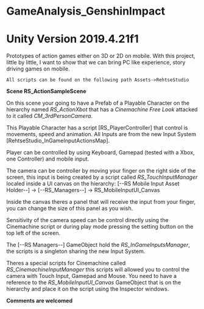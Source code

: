 # GameAnalysis_GenshinImpact
# Unity Version 2019.4.21f1

Prototypes of action games either on 3D or 2D on mobile. With this project, little by little, I want to show that we can bring PC like experience, story driving games on mobile.

```All scripts can be found on the following path Assets->RehtseStudio```

**Scene RS_ActionSampleScene**

On this scene your going to have a Prefab of a Playable Character on the hierarchy named _RS_ActionXbot_ that has a _Cinemachine Free Look_ attacked to it called _CM_3rdPersonCamera_.

This Playable Character has a script [RS_PlayerController] that control is movements, speed and animation.  All Inputs are from the new Input System [RehtseStudio_InGameInputActionsMap].

Player can be controlled by using Keyboard, Gamepad (tested with a Xbox, one Controller) and mobile input. 

The camera can be controller by moving your finger on the right side of the screen, this input is being created by a script called _RS_TouchInputManager_ localed inside a UI canvas on the hierarchy: 
[--RS Mobile Input Asset Holder--] -> [--RS_Managers--] -> RS_MobileInputUI_Canvas

Inside the canvas theres a panel that will receive the input from your finger, you can change the size of this panel as you wish. 

Sensitivity of the camera speed can be control directly using the Cinemachine script or during play mode pressing the setting button on the top left of the screen.

The [--RS Managers--] GameObject hold the _RS_InGameInputsManager_, the scripts is a singleton sharing the new Input System.

Theres a special scripts for Cinemachine called _RS_CinemachineInputManager_ this scripts will allowed you to control the camera with Touch Input, Gamepad and Mouse. You need to have a reference to the _RS_MobileInputUI_Canvas_ GameObject that is on the hierarchy and place it on the script using the Inspector windows.

**Comments are welcomed**
